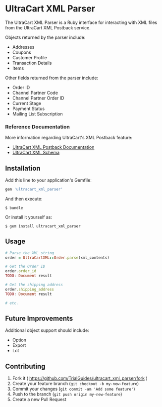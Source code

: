 # UltraCart XML Parser

The UltraCart XML Parser is a Ruby interface for interacting with XML files from the UltraCart XML Postback service. 

Objects returned by the parser include:
- Addresses
- Coupons
- Customer Profile
- Transaction Details
- Items

Other fields returned from the parser include:
- Order ID
- Channel Partner Code
- Channel Partner Order ID
- Current Stage
- Payment Status
- Mailing List Subscription

### Reference Documentation

More information regarding UltraCart's XML Postback feature:
- [UltraCart XML Postback Documentation](http://docs.ultracart.com/display/ucdoc/XML+Postback)
- [UltraCart XML Schema](https://secure.ultracart.com/xml/ultracart.xsd)

## Installation

Add this line to your application's Gemfile:

```ruby
gem 'ultracart_xml_parser'
```

And then execute:

    $ bundle

Or install it yourself as:

    $ gem install ultracart_xml_parser

## Usage

```ruby
# Parse the XML string
order = UltraCartXML::Order.parse(xml_contents)

# Get the Order ID
order.order_id
TODO: Document result

# Get the shipping address
order.shipping_address
TODO: Document result

# etc.
```

## Future Improvements

Additional object support should include:
- Option
- Export
- Lot

## Contributing

1. Fork it ( https://github.com/TrialGuides/ultracart_xml_parser/fork )
2. Create your feature branch (`git checkout -b my-new-feature`)
3. Commit your changes (`git commit -am 'Add some feature'`)
4. Push to the branch (`git push origin my-new-feature`)
5. Create a new Pull Request
